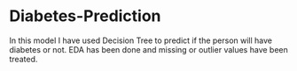 # Diabetes-Prediction

In this model I have used Decision Tree to predict if the person will have diabetes or not. EDA has been done and missing or outlier values have been treated.
